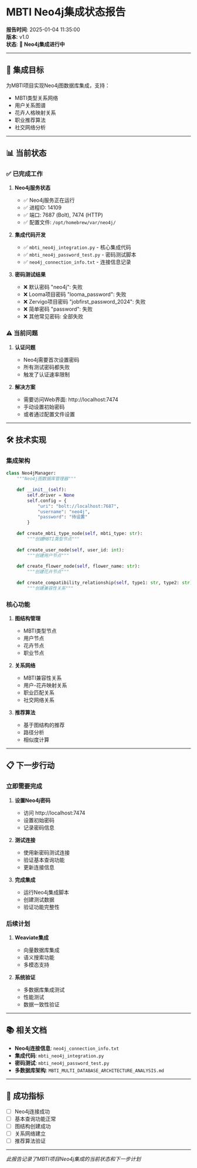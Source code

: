 # MBTI Neo4j集成状态报告

**报告时间**: 2025-01-04 11:35:00  
**版本**: v1.0  
**状态**: 🔄 **Neo4j集成进行中**

---

## 🎯 集成目标

为MBTI项目实现Neo4j图数据库集成，支持：
- MBTI类型关系网络
- 用户关系图谱
- 花卉人格映射关系
- 职业推荐算法
- 社交网络分析

---

## 📊 当前状态

### ✅ 已完成工作

1. **Neo4j服务状态**
   - ✅ Neo4j服务正在运行
   - ✅ 进程ID: 14109
   - ✅ 端口: 7687 (Bolt), 7474 (HTTP)
   - ✅ 配置文件: `/opt/homebrew/var/neo4j/`

2. **集成代码开发**
   - ✅ `mbti_neo4j_integration.py` - 核心集成代码
   - ✅ `mbti_neo4j_password_test.py` - 密码测试脚本
   - ✅ `neo4j_connection_info.txt` - 连接信息记录

3. **密码测试结果**
   - ❌ 默认密码 "neo4j": 失败
   - ❌ Looma项目密码 "looma_password": 失败
   - ❌ Zervigo项目密码 "jobfirst_password_2024": 失败
   - ❌ 简单密码 "password": 失败
   - ❌ 其他常见密码: 全部失败

### ⚠️ 当前问题

1. **认证问题**
   - Neo4j需要首次设置密码
   - 所有测试密码都失败
   - 触发了认证速率限制

2. **解决方案**
   - 需要访问Web界面: http://localhost:7474
   - 手动设置初始密码
   - 或者通过配置文件设置

---

## 🛠️ 技术实现

### 集成架构

```python
class Neo4jManager:
    """Neo4j图数据库管理器"""
    
    def __init__(self):
        self.driver = None
        self.config = {
            "uri": "bolt://localhost:7687",
            "username": "neo4j", 
            "password": "待设置"
        }
    
    def create_mbti_type_node(self, mbti_type: str):
        """创建MBTI类型节点"""
        
    def create_user_node(self, user_id: int):
        """创建用户节点"""
        
    def create_flower_node(self, flower_name: str):
        """创建花卉节点"""
        
    def create_compatibility_relationship(self, type1: str, type2: str):
        """创建兼容性关系"""
```

### 核心功能

1. **图结构管理**
   - MBTI类型节点
   - 用户节点
   - 花卉节点
   - 职业节点

2. **关系网络**
   - MBTI兼容性关系
   - 用户-花卉映射关系
   - 职业匹配关系
   - 社交网络关系

3. **推荐算法**
   - 基于图结构的推荐
   - 路径分析
   - 相似度计算

---

## 📋 下一步行动

### 立即需要完成

1. **设置Neo4j密码**
   - 访问 http://localhost:7474
   - 设置初始密码
   - 记录密码信息

2. **测试连接**
   - 使用新密码测试连接
   - 验证基本查询功能
   - 更新连接信息

3. **完成集成**
   - 运行Neo4j集成脚本
   - 创建测试数据
   - 验证功能完整性

### 后续计划

1. **Weaviate集成**
   - 向量数据库集成
   - 语义搜索功能
   - 多模态支持

2. **系统验证**
   - 多数据库集成测试
   - 性能测试
   - 数据一致性验证

---

## 📚 相关文档

- **Neo4j连接信息**: `neo4j_connection_info.txt`
- **集成代码**: `mbti_neo4j_integration.py`
- **密码测试**: `mbti_neo4j_password_test.py`
- **多数据库架构**: `MBTI_MULTI_DATABASE_ARCHITECTURE_ANALYSIS.md`

---

## 🎯 成功指标

- [ ] Neo4j连接成功
- [ ] 基本查询功能正常
- [ ] 图结构创建成功
- [ ] 关系网络建立
- [ ] 推荐算法验证

---

*此报告记录了MBTI项目Neo4j集成的当前状态和下一步计划*
